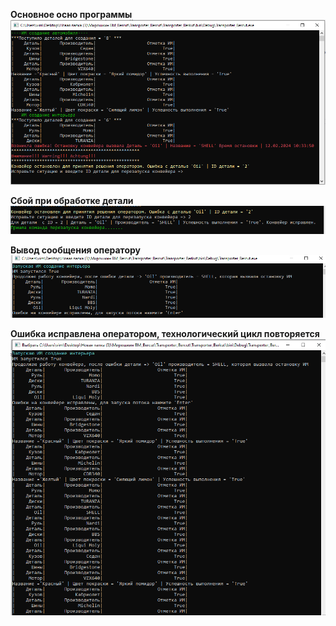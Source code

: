 **Основное осно программы**
![alt text](Image/Main.PNG)


**Сбой при обработке детали**
![alt text](Image/Reload.PNG)


**Вывод сообщения оператору**
![alt text](Image/OperatorInfo.PNG)


**Ошибка исправлена оператором, технологический цикл повторяется**
![alt text](Image/Repeat.PNG)
